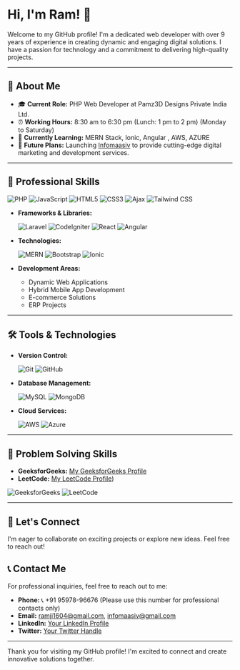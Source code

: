 # Hi, I'm Ram! 👋

Welcome to my GitHub profile! I'm a dedicated web developer with over 9 years of experience in creating dynamic and engaging digital solutions. I have a passion for technology and a commitment to delivering high-quality projects.

---

## 🌟 About Me

- 🎓 **Current Role:** PHP Web Developer at Pamz3D Designs Private India Ltd.
- ⏰ **Working Hours:** 8:30 am to 6:30 pm (Lunch: 1 pm to 2 pm) (Monday to Saturday)
- 🌱 **Currently Learning:** MERN Stack, Ionic, Angular , AWS, AZURE
- 🚀 **Future Plans:** Launching [Infomaasiv](http://infomaasiv.com) to provide cutting-edge digital marketing and development services.

---

## 💼 Professional Skills

<p>
  <img src="https://img.shields.io/badge/PHP-777BB4?style=for-the-badge&logo=php&logoColor=white" alt="PHP" />
  <img src="https://img.shields.io/badge/JavaScript-F7DF1E?style=for-the-badge&logo=javascript&logoColor=black" alt="JavaScript" />
  <img src="https://img.shields.io/badge/HTML5-E34F26?style=for-the-badge&logo=html5&logoColor=white" alt="HTML5" />
  <img src="https://img.shields.io/badge/CSS3-1572B6?style=for-the-badge&logo=css3&logoColor=white" alt="CSS3" />
  <img src="https://img.shields.io/badge/Ajax-0F9D58?style=for-the-badge&logo=ajax&logoColor=white" alt="Ajax" />
  <img src="https://img.shields.io/badge/Tailwind%20CSS-06B6D4?style=for-the-badge&logo=tailwind-css&logoColor=white" alt="Tailwind CSS" />
</p>

- **Frameworks & Libraries:**
  <p>
    <img src="https://img.shields.io/badge/Laravel-EF4135?style=for-the-badge&logo=laravel&logoColor=white" alt="Laravel" />
    <img src="https://img.shields.io/badge/CodeIgniter-EF4135?style=for-the-badge&logo=codeigniter&logoColor=white" alt="CodeIgniter" />
    <img src="https://img.shields.io/badge/React-61DAFB?style=for-the-badge&logo=react&logoColor=black" alt="React" />
    <img src="https://img.shields.io/badge/Angular-E23237?style=for-the-badge&logo=angular&logoColor=white" alt="Angular" />
  </p>

- **Technologies:**
  <p>
    <img src="https://img.shields.io/badge/MERN-000000?style=for-the-badge&logo=mern&logoColor=white" alt="MERN" />
    <img src="https://img.shields.io/badge/Bootstrap-7952B3?style=for-the-badge&logo=bootstrap&logoColor=white" alt="Bootstrap" />
    <img src="https://img.shields.io/badge/Ionic-3880FF?style=for-the-badge&logo=ionic&logoColor=white" alt="Ionic" />
  </p>

- **Development Areas:**
  - Dynamic Web Applications
  - Hybrid Mobile App Development
  - E-commerce Solutions
  - ERP Projects

---

## 🛠️ Tools & Technologies

- **Version Control:**
  <p>
    <img src="https://img.shields.io/badge/Git-F05032?style=for-the-badge&logo=git&logoColor=white" alt="Git" />
    <img src="https://img.shields.io/badge/GitHub-181717?style=for-the-badge&logo=github&logoColor=white" alt="GitHub" />
  </p>

- **Database Management:**
  <p>
    <img src="https://img.shields.io/badge/MySQL-4479A1?style=for-the-badge&logo=mysql&logoColor=white" alt="MySQL" />
    <img src="https://img.shields.io/badge/MongoDB-47A248?style=for-the-badge&logo=mongodb&logoColor=white" alt="MongoDB" />
  </p>

- **Cloud Services:**
  <p>
    <img src="https://img.shields.io/badge/AWS-232F3E?style=for-the-badge&logo=amazonaws&logoColor=white" alt="AWS" />
    <img src="https://img.shields.io/badge/Azure-0089D6?style=for-the-badge&logo=microsoftazure&logoColor=white" alt="Azure" />
  </p>

---

## 🧩 Problem Solving Skills

- **GeeksforGeeks:** [My GeeksforGeeks Profile](https://www.geeksforgeeks.org/user/ramji1604/)
- **LeetCode:** [My LeetCode Profile](https://leetcode.com/u/Ramji1604/))

<p>
  <img src="https://img.shields.io/badge/GeeksforGeeks-1F9D6F?style=for-the-badge&logo=geeksforgeeks&logoColor=white" alt="GeeksforGeeks" />
  <img src="https://img.shields.io/badge/LeetCode-FE4F55?style=for-the-badge&logo=leetcode&logoColor=white" alt="LeetCode" />
</p>

---

## 🤝 Let's Connect

I'm eager to collaborate on exciting projects or explore new ideas. Feel free to reach out!

## 📞 Contact Me

For professional inquiries, feel free to reach out to me:

- **Phone:** 📞 +91 95978-96676 (Please use this number for professional contacts only)
- **Email:** [ramji1604@gmail.com](mailto:ramji1604@gmail.com), [infomaasiv@gmail.com](mailto:infomaasiv@gmail.com)
- **LinkedIn:** [Your LinkedIn Profile](https://www.linkedin.com/in/yourprofile)
- **Twitter:** [Your Twitter Handle](https://twitter.com/yourhandle)

---

Thank you for visiting my GitHub profile! I'm excited to connect and create innovative solutions together.
